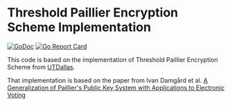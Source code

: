 # Threshold Paillier Encryption Scheme Implementation

[![GoDoc](https://godoc.org/github.com/niclabs/tcpaillier?status.svg)](https://godoc.org/github.com/niclabs/tcpaillier)
[![Go Report Card](https://goreportcard.com/badge/github.com/niclabs/tcpaillier)](https://goreportcard.com/report/github.com/niclabs/tcpaillier)


This code is based on the implementation of Threshold Paillier Encryption Scheme from 
[UTDallas](http://cs.utdallas.edu/dspl/cgi-bin/pailliertoolbox/index.php).

That implementation is based on the
paper from Ivan Damgård et al. [A Generalization of Paillier's Public Key System with Applications to Electronic Voting](https://people.csail.mit.edu/rivest/voting/papers/DamgardJurikNielsen-AGeneralizationOfPailliersPublicKeySystemWithApplicationsToElectronicVoting.pdf)